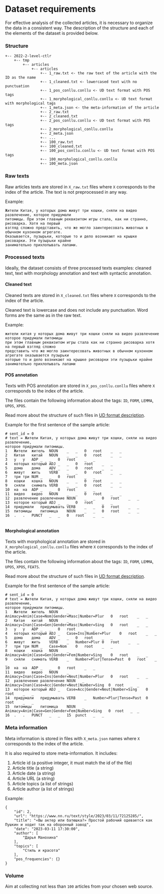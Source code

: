 # Dataset requirements

For effective analysis of the collected articles, it is necessary to organize the data in a 
consistent way.
The description of the structure and each of the elements of the dataset is provided below.

### Structure
```
+-- 2022-2-level-ctlr
    +-- tmp
        +-- articles
            +-- articles
                +-- 1_raw.txt <- the raw text of the article with the ID as the name
                +-- 1_cleaned.txt <- lowercased text with no punctuation
                +-- 1_pos_conllu.conllu <- UD text format with POS tags
                +-- 1_morphological_conllu.conllu <- UD text format with morphological tags
                +-- 1_meta.json <- the meta-information of the article
                +-- 2_raw.txt
                +-- 2_cleaned.txt
                +-- 2_pos_conllu.conllu <- UD text format with POS tags
                +-- 2_morphological_conllu.conllu
                +-- 2_meta.json
                +-- ...
                +-- 100_raw.txt
                +-- 100_cleaned.txt
                +-- 100_pos_conllu.conllu <- UD text format with POS tags
                +-- 100_morphological_conllu.conllu
                +-- 100_meta.json
```

### Raw texts

Raw articles texts are stored in `X_raw.txt` files where `X` corresponds to the index 
of the article. The text is not preprocessed in any way. 

Example:

```
Жители Китая, у которых дома живут три кошки, сняли на видео развлечение, которое придумали 
питомицы. При этом главным реквизитом игры стала, как ни странно, рисоварка. Хотя на первый 
взгляд сложно представить, что же могло заинтересовать животных в обычном кухонном агрегате. 
Оказывается, пузырьки, которые то и дело возникают на крышке рисоварки. Эти пузырьки крайне 
занимательно прихлопывать лапами.
```

### Processed texts

Ideally, the dataset consists of three processed texts examples: cleaned text, text with 
morphology annotation and text with syntactic annotation.

#### Cleaned text

Cleaned texts are stored in `X_cleaned.txt` files where `X` corresponds to the index 
of the article. 

Cleaned text is lowercase and does not include any punctuation. 
Word forms are the same as in the raw text.

Example:

```
жители китая у которых дома живут три кошки сняли на видео развлечение которое придумали питомицы 
при этом главным реквизитом игры стала как ни странно рисоварка хотя на первый взгляд сложно 
представить что же могло заинтересовать животных в обычном кухонном агрегате оказывается пузырьки 
которые то и дело возникают на крышке рисоварки эти пузырьки крайне занимательно прихлопывать лапами
```

#### POS annotation

Texts with POS annotation are stored in `X_pos_conllu.conllu` files where `X` corresponds to 
the index of the article. 

The files contain the following information about the tags: `ID`, `FORM`, `LEMMA`, `UPOS`, `XPOS`.

Read more about the structure of such files in [UD format description](ud_format.md).

Example for the first sentence of the sample article:

```
# sent_id = 0
# text = Жители Китая, у которых дома живут три кошки, сняли на видео развлечение, 
которое придумали питомицы.
1   Жители  житель  NOUN    _   _   0   root    _   _
2   Китая   китай   NOUN    _   _   0   root    _   _
3   у   у   ADP _   _   0   root    _   _
4   которых который ADJ _   _   0   root    _   _
5   дома    дома    ADV _   _   0   root    _   _
6   живут   жить    VERB    _   _   0   root    _   _
7   три три NUM _   _   0   root    _   _
8   кошки   кошка   NOUN    _   _   0   root    _   _
9   сняли   снимать VERB    _   _   0   root    _   _
10  на  на  ADP _   _   0   root    _   _
11  видео   видео   NOUN    _   _   0   root    _   _
12  развлечение развлечение NOUN    _   _   0   root    _   _
13  которое который ADJ _   _   0   root    _   _
14  придумали   придумывать VERB    _   _   0   root    _   _
15  питомицы    питомица    NOUN    _   _   0   root    _   _
16  .   .   PUNCT   _   _   0   root    _   _


```

#### Morphological annotation

Texts with morphological annotation are stored in `X_morphological_conllu.conllu` files where `X` 
corresponds to the index of the article. 

The files contain the following information about the tags: `ID`, `FORM`, `LEMMA`, `UPOS`, `XPOS`, `FEATS`.

Read more about the structure of such files in [UD format description](ud_format.md).

Example for the first sentence of the sample article:

```
# sent_id = 0
# text = Жители Китая, у которых дома живут три кошки, сняли на видео развлечение, 
которое придумали питомицы.
1   Жители  житель  NOUN    _   Animacy=Anim|Case=Nom|Gender=Masc|Number=Plur   0   root    _   _
2   Китая   китай   NOUN    _   Animacy=Inan|Case=Gen|Gender=Masc|Number=Sing   0   root    _   _
3   у   у   ADP _   _   0   root    _   _
4   которых который ADJ _   Case=Ins|Number=Plur    0   root    _   _
5   дома    дома    ADV _   _   0   root    _   _
6   живут   жить    VERB    _   Number=Plur 0   root    _   _
7   три три NUM _   Case=Nom    0   root    _   _
8   кошки   кошка   NOUN    _   Animacy=Anim|Case=Gen|Gender=Fem|Number=Sing    0   root    _   _
9   сняли   снимать VERB    _   Number=Plur|Tense=Past  0   root    _   _
10  на  на  ADP _   _   0   root    _   _
11  видео   видео   NOUN    _   Animacy=Inan|Case=Ins|Gender=Neut|Number=Plur   0   root    _   _
12  развлечение развлечение NOUN   _  Animacy=Inan|Case=Acc|Gender=Neut|Number=Sing  0  root   _  _
13  которое который ADJ _   Case=Acc|Gender=Neut|Number=Sing    0   root    _   _
14  придумали   придумывать VERB    _   Number=Plur|Tense=Past  0   root    _   _
15  питомицы    питомица    NOUN   _  Animacy=Anim|Case=Gen|Gender=Fem|Number=Sing   0  root   _  _
16  .   .   PUNCT   _   _   15  punct   _   _
```


### Meta information

Meta information is stored in files with `X_meta.json` names where `X` corresponds to 
the index of the article. 


It is also required to store meta-information. It includes:
   1. Article id (a positive integer, it must match the id of the file)
   1. Article title (a string)
   1. Article date (a string)
   1. Article URL  (a string)
   1. Article topics (a list of strings)
   1. Article author (a list of strings)

Example:

```
{
    "id": 2,
    "url": "https://www.nn.ru/text/style/2023/03/11/72125285/",
    "title": "«Вы актер или батюшка?» Простой рабочий одевается как Пушкин и ходит так на оборонный завод",
    "date": "2023-03-11 17:30:00",
    "author": [
        "Дарья Манохина"
    ],
    "topics": [
        "Стиль и красота"
    ],
    "pos_frequencies": {}
}
```


### Volume

Aim at collecting not less than `100` articles from your chosen web source.
